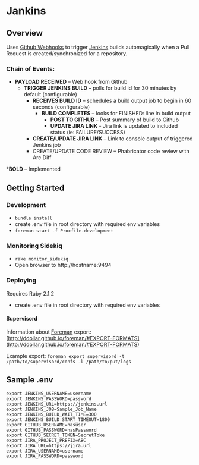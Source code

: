 Jankins
=======

## Overview
Uses [Github Webhooks](https://developer.github.com/webhooks/creating/) to trigger [Jenkins](http://jenkins-ci.org/) builds automagically when a Pull Request is created/synchronized for a repository.

### Chain of Events:

- **PAYLOAD RECEIVED** – Web hook from Github
  - **TRIGGER JENKINS BUILD** – polls for build id for 30 minutes by default (configurable)
    - **RECEIVES BUILD ID** – schedules a build output job to begin in 60 seconds (configurable)
      - **BUILD COMPLETES** – looks for FINISHED: line in build output
        - **POST TO GITHUB** – Post summary of build to Github
        - **UPDATE JIRA LINK** - Jira link is updated to included status (ie: FAILURE/SUCCESS)
    - **CREATE/UPDATE JIRA LINK** – Link to console output of triggered Jenkins job
    - CREATE/UPDATE CODE REVIEW – Phabricator code review with Arc Diff

***BOLD** – Implemented

## Getting Started

### Development
- `bundle install`
- create .env file in root directory with required env variables
- `foreman start -f Procfile.development`

### Monitoring Sidekiq
- `rake monitor_sidekiq`
- Open browser to http://hostname:9494


### Deploying
Requires Ruby 2.1.2

- create .env file in root directory with required env variables

#### Supervisord
Information about [Foreman](http://ddollar.github.io/foreman/) export: [http://ddollar.github.io/foreman/#EXPORT-FORMATS](http://ddollar.github.io/foreman/#EXPORT-FORMATS)

Example export:
`foreman export supervisord -t /path/to/supervisord/confs -l /path/to/put/logs`

## Sample .env

```
export JENKINS_USERNAME=username
export JENKINS_PASSWORD=password
export JENKINS_URL=https://jenkins.url
export JENKINS_JOB=Sample_Job_Name
export JENKINS_BUILD_WAIT_TIME=300
export JENKINS_BUILD_START_TIMEOUT=1800
export GITHUB_USERNAME=hasuser
export GITHUB_PASSWORD=hasPassword
export GITHUB_SECRET_TOKEN=SecretToke
export JIRA_PROJECT_PREFIX=ABC
export JIRA_URL=https://jira.url
export JIRA_USERNAME=username
export JIRA_PASSWORD=password
```
